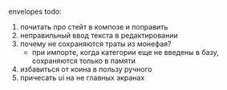 envelopes todo:

1. почитать про стейт в композе и поправить
2. неправильный ввод текста в редактировании
2. почему не сохраняются траты из монефая?
   - при импорте, когда категории еще не введены в базу, сохраняются только в памяти
3. избавиться от коина в пользу ручного
4. причесать ui на не главных экранах
